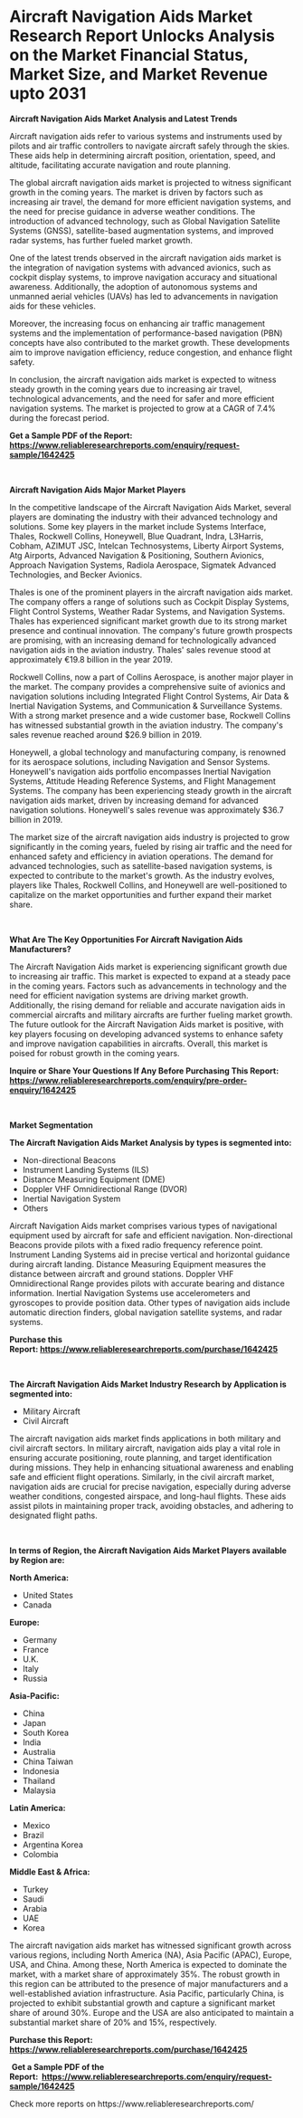 <p><h1>Aircraft Navigation Aids Market Research Report Unlocks Analysis on the Market Financial Status, Market Size, and Market Revenue upto 2031</h1></p><p><strong>Aircraft Navigation Aids Market Analysis and Latest Trends</strong></p>
<p><p>Aircraft navigation aids refer to various systems and instruments used by pilots and air traffic controllers to navigate aircraft safely through the skies. These aids help in determining aircraft position, orientation, speed, and altitude, facilitating accurate navigation and route planning.</p><p>The global aircraft navigation aids market is projected to witness significant growth in the coming years. The market is driven by factors such as increasing air travel, the demand for more efficient navigation systems, and the need for precise guidance in adverse weather conditions. The introduction of advanced technology, such as Global Navigation Satellite Systems (GNSS), satellite-based augmentation systems, and improved radar systems, has further fueled market growth.</p><p>One of the latest trends observed in the aircraft navigation aids market is the integration of navigation systems with advanced avionics, such as cockpit display systems, to improve navigation accuracy and situational awareness. Additionally, the adoption of autonomous systems and unmanned aerial vehicles (UAVs) has led to advancements in navigation aids for these vehicles.</p><p>Moreover, the increasing focus on enhancing air traffic management systems and the implementation of performance-based navigation (PBN) concepts have also contributed to the market growth. These developments aim to improve navigation efficiency, reduce congestion, and enhance flight safety.</p><p>In conclusion, the aircraft navigation aids market is expected to witness steady growth in the coming years due to increasing air travel, technological advancements, and the need for safer and more efficient navigation systems. The market is projected to grow at a CAGR of 7.4% during the forecast period.</p></p>
<p><strong>Get a Sample PDF of the Report:&nbsp; <a href="https://www.reliableresearchreports.com/enquiry/request-sample/1642425">https://www.reliableresearchreports.com/enquiry/request-sample/1642425</a></strong></p>
<p>&nbsp;</p>
<p><strong>Aircraft Navigation Aids Major Market Players</strong></p>
<p><p>In the competitive landscape of the Aircraft Navigation Aids Market, several players are dominating the industry with their advanced technology and solutions. Some key players in the market include Systems Interface, Thales, Rockwell Collins, Honeywell, Blue Quadrant, Indra, L3Harris, Cobham, AZIMUT JSC, Intelcan Technosystems, Liberty Airport Systems, Atg Airports, Advanced Navigation & Positioning, Southern Avionics, Approach Navigation Systems, Radiola Aerospace, Sigmatek Advanced Technologies, and Becker Avionics.</p><p>Thales is one of the prominent players in the aircraft navigation aids market. The company offers a range of solutions such as Cockpit Display Systems, Flight Control Systems, Weather Radar Systems, and Navigation Systems. Thales has experienced significant market growth due to its strong market presence and continual innovation. The company's future growth prospects are promising, with an increasing demand for technologically advanced navigation aids in the aviation industry. Thales' sales revenue stood at approximately €19.8 billion in the year 2019.</p><p>Rockwell Collins, now a part of Collins Aerospace, is another major player in the market. The company provides a comprehensive suite of avionics and navigation solutions including Integrated Flight Control Systems, Air Data & Inertial Navigation Systems, and Communication & Surveillance Systems. With a strong market presence and a wide customer base, Rockwell Collins has witnessed substantial growth in the aviation industry. The company's sales revenue reached around $26.9 billion in 2019.</p><p>Honeywell, a global technology and manufacturing company, is renowned for its aerospace solutions, including Navigation and Sensor Systems. Honeywell's navigation aids portfolio encompasses Inertial Navigation Systems, Attitude Heading Reference Systems, and Flight Management Systems. The company has been experiencing steady growth in the aircraft navigation aids market, driven by increasing demand for advanced navigation solutions. Honeywell's sales revenue was approximately $36.7 billion in 2019.</p><p>The market size of the aircraft navigation aids industry is projected to grow significantly in the coming years, fueled by rising air traffic and the need for enhanced safety and efficiency in aviation operations. The demand for advanced technologies, such as satellite-based navigation systems, is expected to contribute to the market's growth. As the industry evolves, players like Thales, Rockwell Collins, and Honeywell are well-positioned to capitalize on the market opportunities and further expand their market share.</p></p>
<p>&nbsp;</p>
<p><strong>What Are The Key Opportunities For Aircraft Navigation Aids Manufacturers?</strong></p>
<p><p>The Aircraft Navigation Aids market is experiencing significant growth due to increasing air traffic. This market is expected to expand at a steady pace in the coming years. Factors such as advancements in technology and the need for efficient navigation systems are driving market growth. Additionally, the rising demand for reliable and accurate navigation aids in commercial aircrafts and military aircrafts are further fueling market growth. The future outlook for the Aircraft Navigation Aids market is positive, with key players focusing on developing advanced systems to enhance safety and improve navigation capabilities in aircrafts. Overall, this market is poised for robust growth in the coming years.</p></p>
<p><strong>Inquire or Share Your Questions If Any Before Purchasing This Report: <a href="https://www.reliableresearchreports.com/enquiry/pre-order-enquiry/1642425">https://www.reliableresearchreports.com/enquiry/pre-order-enquiry/1642425</a></strong></p>
<p>&nbsp;</p>
<p><strong>Market Segmentation</strong></p>
<p><strong>The Aircraft Navigation Aids Market Analysis by types is segmented into:</strong></p>
<p><ul><li>Non-directional Beacons</li><li>Instrument Landing Systems (ILS)</li><li>Distance Measuring Equipment (DME)</li><li>Doppler VHF Omnidirectional Range (DVOR)</li><li>Inertial Navigation System</li><li>Others</li></ul></p>
<p><p>Aircraft Navigation Aids market comprises various types of navigational equipment used by aircraft for safe and efficient navigation. Non-directional Beacons provide pilots with a fixed radio frequency reference point. Instrument Landing Systems aid in precise vertical and horizontal guidance during aircraft landing. Distance Measuring Equipment measures the distance between aircraft and ground stations. Doppler VHF Omnidirectional Range provides pilots with accurate bearing and distance information. Inertial Navigation Systems use accelerometers and gyroscopes to provide position data. Other types of navigation aids include automatic direction finders, global navigation satellite systems, and radar systems.</p></p>
<p><strong>Purchase this Report:&nbsp;<a href="https://www.reliableresearchreports.com/purchase/1642425">https://www.reliableresearchreports.com/purchase/1642425</a></strong></p>
<p>&nbsp;</p>
<p><strong>The Aircraft Navigation Aids Market Industry Research by Application is segmented into:</strong></p>
<p><ul><li>Military Aircraft</li><li>Civil Aircraft</li></ul></p>
<p><p>The aircraft navigation aids market finds applications in both military and civil aircraft sectors. In military aircraft, navigation aids play a vital role in ensuring accurate positioning, route planning, and target identification during missions. They help in enhancing situational awareness and enabling safe and efficient flight operations. Similarly, in the civil aircraft market, navigation aids are crucial for precise navigation, especially during adverse weather conditions, congested airspace, and long-haul flights. These aids assist pilots in maintaining proper track, avoiding obstacles, and adhering to designated flight paths.</p></p>
<p>&nbsp;</p>
<p><strong>In terms of Region, the Aircraft Navigation Aids Market Players available by Region are:</strong></p>
<p>
    <p> <strong> North America: </strong>
        <ul>
            <li>United States</li>
            <li>Canada</li>
        </ul>
        </p> 
    <p> <strong> Europe: </strong>
        <ul>
            <li>Germany</li>
            <li>France</li>
            <li>U.K.</li>
            <li>Italy</li>
            <li>Russia</li>
        </ul>
        </p> 
    <p> <strong> Asia-Pacific: </strong>
        <ul>
            <li>China</li>
            <li>Japan</li>
            <li>South Korea</li>
            <li>India</li>
            <li>Australia</li>
            <li>China Taiwan</li>
            <li>Indonesia</li>
            <li>Thailand</li>
            <li>Malaysia</li>
        </ul>
        </p> 
    <p> <strong> Latin America: </strong>
        <ul>
            <li>Mexico</li>
            <li>Brazil</li>
            <li>Argentina Korea</li>
            <li>Colombia</li>
        </ul>
        </p> 
    <p> <strong> Middle East & Africa: </strong>
        <ul>
            <li>Turkey</li>
            <li>Saudi</li>
            <li>Arabia</li>
            <li>UAE</li>
            <li>Korea</li>
        </ul>
    </p>
    </p>
<p><p>The aircraft navigation aids market has witnessed significant growth across various regions, including North America (NA), Asia Pacific (APAC), Europe, USA, and China. Among these, North America is expected to dominate the market, with a market share of approximately 35%. The robust growth in this region can be attributed to the presence of major manufacturers and a well-established aviation infrastructure. Asia Pacific, particularly China, is projected to exhibit substantial growth and capture a significant market share of around 30%. Europe and the USA are also anticipated to maintain a substantial market share of 20% and 15%, respectively.</p></p>
<p><strong>Purchase this Report: <a href="https://www.reliableresearchreports.com/purchase/1642425">https://www.reliableresearchreports.com/purchase/1642425</a></strong></p>
<p>&nbsp;<strong>Get a Sample PDF of the Report:&nbsp;&nbsp;<a href="https://www.reliableresearchreports.com/enquiry/request-sample/1642425">https://www.reliableresearchreports.com/enquiry/request-sample/1642425</a></strong></p>
<p><strong></strong></p>
<p>Check more reports on https://www.reliableresearchreports.com/</p>